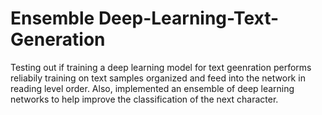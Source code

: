 # Ensemble Deep-Learning-Text-Generation

Testing out if training a deep learning model for text geenration performs reliabily training on text samples organized and feed into the network in reading level order. Also, implemented an ensemble of deep learning networks to help improve the classification of the next character. 
